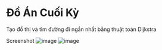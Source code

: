 # Đồ Án Cuối Kỳ

Tạo đồ thị và tìm đường đi ngắn nhất bằng thuật toán Dijkstra

Screenshot
![image](https://user-images.githubusercontent.com/113747128/204787851-b152ed9e-4325-474a-8843-b74b1bb02031.png)
![image](https://user-images.githubusercontent.com/113747128/204787860-df507062-4482-4ca1-98d2-bb16d3e29abe.png)
